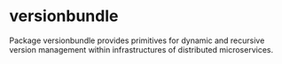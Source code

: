 # versionbundle

Package versionbundle provides primitives for dynamic and recursive version
management within infrastructures of distributed microservices.  
